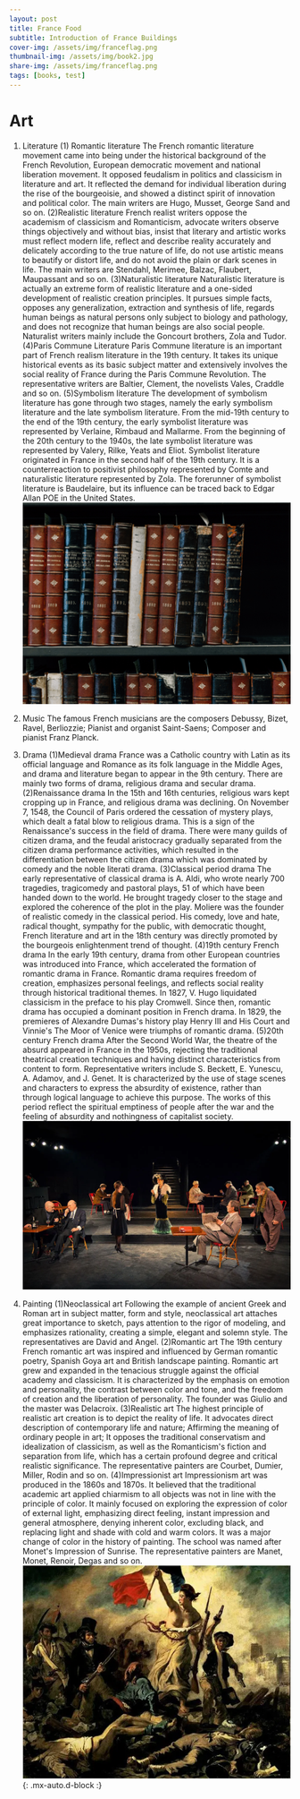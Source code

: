```yaml
---
layout: post
title: France Food
subtitle: Introduction of France Buildings
cover-img: /assets/img/franceflag.png
thumbnail-img: /assets/img/book2.jpg
share-img: /assets/img/franceflag.png
tags: [books, test]
---
```


# Art

1. Literature
(1) Romantic literature
The French romantic literature movement came into being under the historical background of the French Revolution, European democratic movement and national liberation movement. It opposed feudalism in politics and classicism in literature and art. It reflected the demand for individual liberation during the rise of the bourgeoisie, and showed a distinct spirit of innovation and political color. The main writers are Hugo, Musset, George Sand and so on.
(2)Realistic literature
French realist writers oppose the academism of classicism and Romanticism, advocate writers observe things objectively and without bias, insist that literary and artistic works must reflect modern life, reflect and describe reality accurately and delicately according to the true nature of life, do not use artistic means to beautify or distort life, and do not avoid the plain or dark scenes in life. The main writers are Stendahl, Merimee, Balzac, Flaubert, Maupassant and so on.
(3)Naturalistic literature
Naturalistic literature is actually an extreme form of realistic literature and a one-sided development of realistic creation principles. It pursues simple facts, opposes any generalization, extraction and synthesis of life, regards human beings as natural persons only subject to biology and pathology, and does not recognize that human beings are also social people. Naturalist writers mainly include the Goncourt brothers, Zola and Tudor.
(4)Paris Commune Literature
Paris Commune literature is an important part of French realism literature in the 19th century. It takes its unique historical events as its basic subject matter and extensively involves the social reality of France during the Paris Commune Revolution. The representative writers are Baltier, Clement, the novelists Vales, Craddle and so on.
(5)Symbolism literature
The development of symbolism literature has gone through two stages, namely the early symbolism literature and the late symbolism literature. From the mid-19th century to the end of the 19th century, the early symbolist literature was represented by Verlaine, Rimbaud and Mallarme. From the beginning of the 20th century to the 1940s, the late symbolist literature was represented by Valery, Rilke, Yeats and Eliot. Symbolist literature originated in France in the second half of the 19th century. It is a counterreaction to positivist philosophy represented by Comte and naturalistic literature represented by Zola. The forerunner of symbolist literature is Baudelaire, but its influence can be traced back to Edgar Allan POE in the United States.
![literature](/assets/img/book1.png)
2. Music
The famous French musicians are the composers Debussy, Bizet, Ravel, Berliozzie; Pianist and organist Saint-Saens; Composer and pianist Franz Planck.

3. Drama
(1)Medieval drama
France was a Catholic country with Latin as its official language and Romance as its folk language in the Middle Ages, and drama and literature began to appear in the 9th century. There are mainly two forms of drama, religious drama and secular drama.
(2)Renaissance drama
In the 15th and 16th centuries, religious wars kept cropping up in France, and religious drama was declining. On November 7, 1548, the Council of Paris ordered the cessation of mystery plays, which dealt a fatal blow to religious drama. This is a sign of the Renaissance's success in the field of drama. There were many guilds of citizen drama, and the feudal aristocracy gradually separated from the citizen drama performance activities, which resulted in the differentiation between the citizen drama which was dominated by comedy and the noble literati drama.
(3)Classical period drama
The early representative of classical drama is A. Aldi, who wrote nearly 700 tragedies, tragicomedy and pastoral plays, 51 of which have been handed down to the world. He brought tragedy closer to the stage and explored the coherence of the plot in the play. Moliere was the founder of realistic comedy in the classical period. His comedy, love and hate, radical thought, sympathy for the public, with democratic thought, French literature and art in the 18th century was directly promoted by the bourgeois enlightenment trend of thought.
(4)19th century French drama
In the early 19th century, drama from other European countries was introduced into France, which accelerated the formation of romantic drama in France. Romantic drama requires freedom of creation, emphasizes personal feelings, and reflects social reality through historical traditional themes. In 1827, V. Hugo liquidated classicism in the preface to his play Cromwell. Since then, romantic drama has occupied a dominant position in French drama. In 1829, the premieres of Alexandre Dumas's history play Henry III and His Court and Vinnie's The Moor of Venice were triumphs of romantic drama.
(5)20th century French drama
After the Second World War, the theatre of the absurd appeared in France in the 1950s, rejecting the traditional theatrical creation techniques and having distinct characteristics from content to form. Representative writers include S. Beckett, E. Yunescu, A. Adamov, and J. Genet. It is characterized by the use of stage scenes and characters to express the absurdity of existence, rather than through logical language to achieve this purpose. The works of this period reflect the spiritual emptiness of people after the war and the feeling of absurdity and nothingness of capitalist society.
![drama](/assets/img/drama.webp)

4. Painting
(1)Neoclassical art
Following the example of ancient Greek and Roman art in subject matter, form and style, neoclassical art attaches great importance to sketch, pays attention to the rigor of modeling, and emphasizes rationality, creating a simple, elegant and solemn style. The representatives are David and Angel.
(2)Romantic art
The 19th century French romantic art was inspired and influenced by German romantic poetry, Spanish Goya art and British landscape painting. Romantic art grew and expanded in the tenacious struggle against the official academy and classicism. It is characterized by the emphasis on emotion and personality, the contrast between color and tone, and the freedom of creation and the liberation of personality. The founder was Giulio and the master was Delacroix.
(3)Realistic art
The highest principle of realistic art creation is to depict the reality of life. It advocates direct description of contemporary life and nature; Affirming the meaning of ordinary people in art; It opposes the traditional conservatism and idealization of classicism, as well as the Romanticism's fiction and separation from life, which has a certain profound degree and critical realistic significance. The representative painters are Courbet, Dumier, Miller, Rodin and so on.
(4)Impressionist art
Impressionism art was produced in the 1860s and 1870s. It believed that the traditional academic art applied chiarmism to all objects was not in line with the principle of color. It mainly focused on exploring the expression of color of external light, emphasizing direct feeling, instant impression and general atmosphere, denying inherent color, excluding black, and replacing light and shade with cold and warm colors. It was a major change of color in the history of painting. The school was named after Monet's Impression of Sunrise. The representative painters are Manet, Monet, Renoir, Degas and so on.
![art](/assets/img/freedom.webp){: .mx-auto.d-block :}
